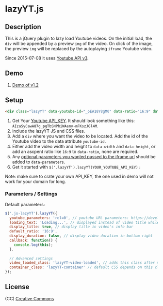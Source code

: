 # lazyYT.js

## Description

This is a jQuery plugin to lazy load Youtube videos. On the initial load, the `div` will be appended by a preview `img` of the video. On click of the image, the preview `img` will be replaced by the autoplaying `iframe` Youtube video.

Since 2015-07-08 it uses [Youtube API v3](https://developers.google.com/youtube/v3/). 


## Demo

1. [Demo of v1.2](http://works.daugilas.com/lazyYT/demo/index.html)

## Setup

```html
<div class="lazyYT" data-youtube-id="_oEA18Y8gM0" data-ratio="16:9" data-display-duration="true">loading...</div>
```

1. Get Your [Youtube API_KEY](https://developers.google.com/youtube/v3/getting-started#before-you-start). It should look something like this: `AIzaSyCawA87g_pgTbSNPhiWAemy-mFKszJGl4M`.
2. Include the lazyYT JS and CSS files.
3. Add a `div` where you want the video to be located. Add the id of the Youtube video to the data attribute `youtube-id`.
4. Either add the video width and height to `data-width` and `data-height`, or add an ascpent ratio like `16:9` to `data-ratio`, none are required.
5. Any [optional parameters you wanted passed to the iframe url](https://developers.google.com/youtube/player_parameters) should be added to `data-parameters`.
6. Get it started with `$('.lazyYT').lazyYT(YOUR_YOUTUBE_API_KEY);`

Note: make sure to crate your own API_KEY, the one used in demo will not work for your domain for long.

### Parameters / Settings

Default parameters:

```javascript
$('.js-lazyYT').lazyYT({
  youtube_parameters: 'rel=0', // youtube URL parameters: https://developers.google.com/youtube/player_parameters#Parameters
  loading_text: 'Loading...', // displayed instead of video title while its loading
  display_title: true, // display title in video's info bar
  default_ratio: '16:9',
  display_duration: false, // display video duration in bottom right
  callback: function() {
    console.log(this);
  },
  
  // Advanced settings
  video_loaded_class: 'lazyYT-video-loaded', // adds this class after video loads into container
  container_class: 'lazyYT-container' // default CSS depends on this class
});
```

## License

(CC) [Creative Commons](http://creativecommons.org/licenses/by-sa/4.0/)
